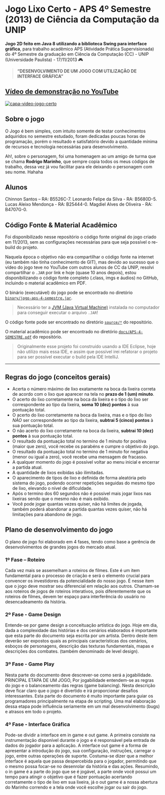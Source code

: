 # Jogo Lixo Certo - APS 4º Semestre (2013) de Ciência da Computação da UNIP

**Jogo 2D feito em Java 8 utilizando a biblioteca Swing para interface gráfica**, para trabalho acadêmico APS (Atividade Prática Supervisionada) do 4º Semestre da graduação em Ciência da Computação (CC) - UNIP (Universidade Paulista) - 17/11/2013 🎮

> **“DESENVOLVIMENTO DE UM JOGO COM UTILIZAÇÃO DE INTERFACE GRÁFICA”**

## [Vídeo de demonstração no YouTube](https://www.youtube.com/watch?v=rSltKWCBf48&t=13s&ab_channel=ChinnonSantos)

[![capa-video-jogo-certo](https://user-images.githubusercontent.com/3258293/209562285-e5a6ee7d-8d6f-46bf-8fcd-be299a0b8e8e.jpg)](https://www.youtube.com/watch?v=rSltKWCBf48&t=13s&ab_channel=ChinnonSantos)

## Sobre o jogo

O Jogo é bem simples, com intuito somente de testar conhecimentos adquiridos no semestre estudado, foram dedicadas poucas horas de programação, porém o resultado e satisfatório devido a quantidade mínima de recursos e tecnologia necessárias para desenvolvimento.

Ah!, sobre o personagem, foi uma homenagem ao um amigo de turma que se chama **Rodrigo Marinho**, que sempre copia todos os meus códigos de trabalho, dessa vez já vou facilitar para ele deixando o personagem com seu nome. Hahaha

## Alunos

Chinnon Santos – RA: B5526C-7.
Leonardo Felipe da Silva - RA: B5680D-5.
Lucas Aleixo Mendonça - RA: B25444-0.
Magdiel Alves de Oliveira - RA: B4707G-0.

## Código Fonte & Material Acadêmico

Foi disponibilizado nesse repositório o código fonte original do jogo criado em 11/2013, sem as configurações necessárias para que seja possível o re-build do projeto.

Naquela época o objetivo não era compartilhar o código fonte na internet (eu também não tinha conhecimento de GIT), mas devido ao sucesso que o vídeo do jogo teve no YouTube com outros alunos de CC da UNIP, resolvi compartilhar o `.JAR` por link e hoje (quase 10 anos depois), estou disponibilizando o código fonte completo (.class, imgs e áudios) no GitHub, incluindo o material acadêmico em PDF.

O binário (executável) do jogo pode se encontrado no diretório [`binary/jogo-aps-4-semestre.jar`](binary/jogo-aps-4-semestre.jar).

> Necessário ter a [JVM (Java Virtual Machine)](https://www.java.com/pt-BR/download/manual.jsp) instalada no computador para conseguir executar o arquivo `.JAR`!

O código fonte pode ser encontrado no diretório [`source/*`](/source/) do repositório.

O material acadêmico pode ser encontrado no diretório [`docs/APS-4-SEMESTRE.pdf`](/docs/APS-4-SEMESTRE.pdf) do repositório.

> Originalmente esse projeto foi construído usando a IDE Eclipse, hoje não utilizo mais essa IDE, e assim que possível irei refatorar o projeto para ser possível executar o build pela IDE IntelliJ.

---

## Regras do jogo (conceitos gerais)

- Acerta o número máximo de lixo exatamente na boca da lixeira correta de
acordo com o lixo que aparecer na tela no **prazo de 1 (um) minuto**.
- O acerto do lixo corretamente na boca da lixeira e o tipo do lixo ser
correspondente ao tipo da lixeira, **soma 10 (dez) pontos** à sua pontuação total.
- O acerto do lixo corretamente na boca da lixeira, mas e o tipo do lixo _NÃO_ ser
correspondente ao tipo da lixeira, **subtrai 5 (cinco) pontos** à sua pontuação
total.
- O não acerto do lixo corretamente na boca da lixeira, **subtrai 10 (dez) pontos** à sua pontuação total.
- O resultado da pontuação total no termino de 1 minuto for positiva (maior que zero), você recebe os parabéns e cumpre o objetivo do jogo.
- O resultado da pontuação total no termino de 1 minuto for negativa (menor ou
igual a zero), você recebe uma mensagem de fracasso.
- A qualquer momento do jogo é possível voltar ao menu inicial e encerrar a
partida atual.
- A quantidade de lixos exibidas são ilimitadas.
- O aparecimento de tipos de lixo e definida de forma aleatória pelo sistema do
jogo, podendo ocorrer repetições seguidas do mesmo tipo de lixo, elevando o
nível de dificuldade.
- Após o termino dos 60 segundos não é possível mais jogar lixos nas lixeiras
sendo que o mesmo não é mais exibido.
- Você pode jogar quantas vezes quiser, não há limites de jogada, também
poderá abandonar a partida quantas vezes quiser, não há limitações para
abandono de jogo.

## Plano de desenvolvimento do jogo

O plano de jogo foi elaborado em 4 fases, tendo como base a gerência de
desenvolvimentos de grandes jogos do mercado atual.

### 1º Fase – Roteiro

Cada vez mais se assemelham a roteiros de filmes. Este é um item
fundamental para o processo de criação e será o elemento crucial para
convencer os investidores da potencialidade do nosso jogo. É nesse item que o
jogo deve mostrar seu diferencial em relação aos outros. Chamam-se aos
roteiros de jogos de roteiros interativos, pois diferentemente que os roteiros de
filmes, devem ter espaço para interferência do usuário no desencadeamento da
história.

### 2º Fase - Game Design

Entende-se por game design a conceituação artística do jogo. Hoje em dia,
dada a complexidade das histórias e dos cenários elaborados é importante que
esta parte do documento seja escrita por um artista. Dentro deste item deverão
ser expostos quais as principais características dos cenários, esboços de
personagens, descrição das texturas fundamentais, mapas e descrições dos
combates. (também denominado de level design).

### 3º Fase - Game Play

Nesta parte do documento deve descrever-se como será a jogabilidade.
PRINCIPAL ETAPA DE UM JOGO, Por jogabilidade entendem-se as regras do
jogo e o balanceamento das regras (game balancing). Nesta descrição deve
ficar claro que o jogo é divertido e irá proporcionar desafios interessantes. Esta
parte do documento é muito importante para guiar os programadores
principalmente na etapa de scripting. Uma mal elaboração dessa etapa pode
influência seriamente em um mal desenvolvimento (bugs) e atrasos em todo o
projeto.

### 4º Fase - Interface Gráfica

Pode-se dividir a interface em in game e out game. A primeira consiste na
instrumentação disponível durante o jogo e é responsável pela entrada de
dados do jogador para a aplicação. A interface out game é a forma de
apresentar a introdução do jogo, sua configuração, instruções, carregar o jogo,
entre outras operações de suporte. Costuma-se dizer que a melhor interface é
aquela que passa despercebida para o jogador, permitindo que o mesmo possa
focar-se no desenrolar da história e das ações. Resumindo, o in game é a parte
do jogo que se é jogável, a parte onde você possui um tempo para atingir o
objetivo que é fazer pontuação acertando corretamente o tipo de lixo em sua
lixeira, já o out game é a nossa abertura do Marinho correndo e a tela onde
você escolhe jogar ou sair do jogo.
